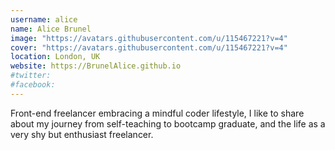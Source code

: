 ```yaml
---
username: alice
name: Alice Brunel
image: "https://avatars.githubusercontent.com/u/115467221?v=4"
cover: "https://avatars.githubusercontent.com/u/115467221?v=4"
location: London, UK
website: https://BrunelAlice.github.io
#twitter:
#facebook:
---
```


Front-end freelancer embracing a mindful coder lifestyle, I like to share about my journey from self-teaching to bootcamp graduate, and the life as a very shy but enthusiast freelancer.
